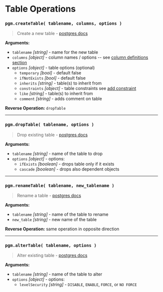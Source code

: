 # Table Operations

### `pgm.createTable( tablename, columns, options )`

> Create a new table - [postgres docs](http://www.postgresql.org/docs/current/static/sql-createtable.html)

**Arguments:**

- `tablename` _[string]_ - name for the new table
- `columns` _[object]_ - column names / options -- see [column definitions section](columns.md#column-definitions)
- `options` _[object]_ - table options (optional)
  - `temporary` _[bool]_ - default false
  - `ifNotExists` _[bool]_ - default false
  - `inherits` _[string]_ - table(s) to inherit from
  - `constraints` _[object]_ - table constraints see [add constraint](constraints.md#pgmaddconstraint-tablename-constraint_name-expression-)
  - `like` _[string]_ - table(s) to inherit from
  - `comment` _[string]_ - adds comment on table

**Reverse Operation:** `dropTable`

---

### `pgm.dropTable( tablename, options )`

> Drop existing table - [postgres docs](http://www.postgresql.org/docs/current/static/sql-droptable.html)

**Arguments:**

- `tablename` _[string]_ - name of the table to drop
- `options` _[object]_ - options:
  - `ifExists` _[boolean]_ - drops table only if it exists
  - `cascade` _[boolean]_ - drops also dependent objects

---

### `pgm.renameTable( tablename, new_tablename )`

> Rename a table - [postgres docs](http://www.postgresql.org/docs/current/static/sql-altertable.html)

**Arguments:**

- `tablename` _[string]_ - name of the table to rename
- `new_table` _[string]_ - new name of the table

**Reverse Operation:** same operation in opposite direction

---

### `pgm.alterTable( tablename, options )`

> Alter existing table - [postgres docs](http://www.postgresql.org/docs/current/static/sql-altertable.html)

**Arguments:**

- `tablename` _[string]_ - name of the table to alter
- `options` _[object]_ - options:
  - `levelSecurity` _[string]_ - `DISABLE`, `ENABLE`, `FORCE`, or `NO FORCE`
